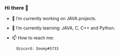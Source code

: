 ### Hi there 👋

- 🔭 I’m currently working on JAVA projects.
- 🌱 I’m currently learning: JAVA, C, C++ and Python.
- 📫 How to reach me: 

        Discord: Doomy#5733

